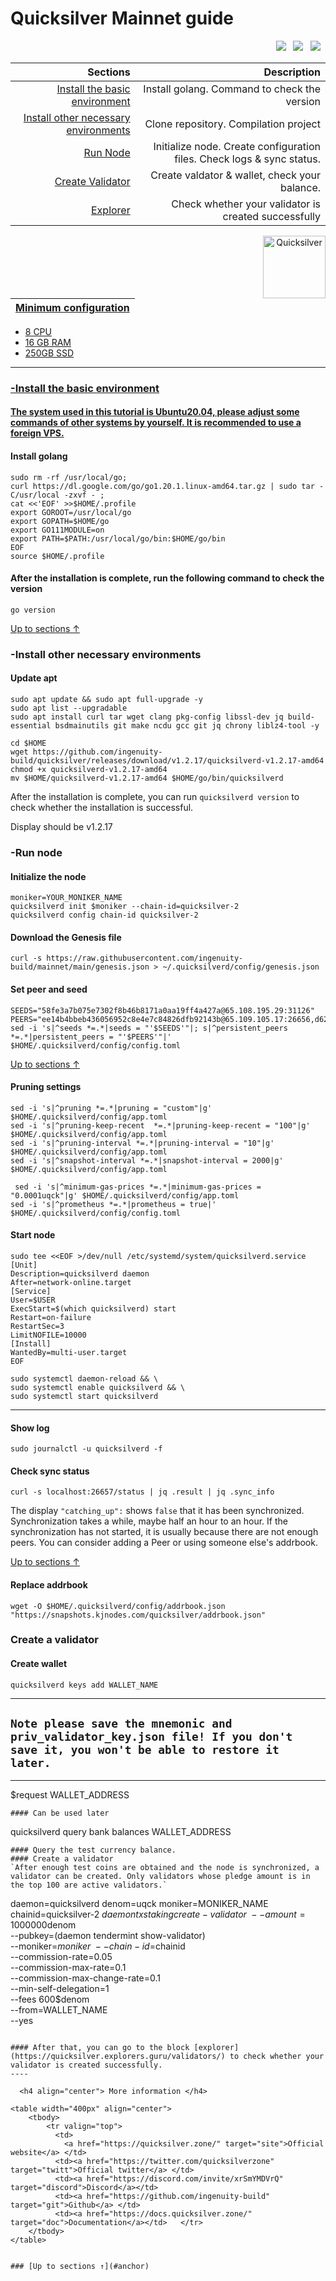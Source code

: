 <a id="anchor"></a>
# Quicksilver Mainnet guide



<p align="right">
  <a href="https://discord.com/invite/xrSmYMDVrQ"><img src="https://img.shields.io/badge/Discord-7289DA?style=for-the-badge&logo=discord&logoColor=white" /></a> &nbsp;
  <a href="https://twitter.com/quicksilverzone"><img src="https://img.shields.io/badge/Twitter-1DA1F2?style=for-the-badge&logo=twitter&logoColor=white" /></a> &nbsp;
  <a href="https://medium.com/quicksilverzone"><img src="https://img.shields.io/badge/Medium-12100E?style=for-the-badge&logo=medium&logoColor=white" /></a> &nbsp;
</p>

|Sections|Description|
|-----------------------:|------------------------------------------:|
| [Install the basic environment](#go) | Install golang. Command to check the version|
| [Install other necessary environments](#necessary) | Clone repository. Compilation project |
| [Run Node](#run) |  Initialize node. Create configuration files. Check logs & sync status. |
| [Create Validator](#validator) |  Create valdator & wallet, check your balance. |
| <a href="https://quicksilver.explorers.guru/validators" target="_explorer">Explorer</a> |  Check whether your validator is created successfully |


 <p align="center"><a href="https://docs.quicksilver.zone/"><img align="right"width="100px"alt="Quicksilver" src="https://i.ibb.co/7jrTDFG/V2g-Pw-Ve-O-400x400.jpg"></p</a>

| Minimum configuration                                                                                |
|------------------------------------------------------------------------------------------------------|
- 8 CPU                                                                                                
- 16 GB RAM
- 250GB SSD                                                                                            

--- 
### -Install the basic environment
#### The system used in this tutorial is Ubuntu20.04, please adjust some commands of other systems by yourself. It is recommended to use a foreign VPS.
<a id="go"></a>
#### Install golang
```
sudo rm -rf /usr/local/go;
curl https://dl.google.com/go/go1.20.1.linux-amd64.tar.gz | sudo tar -C/usr/local -zxvf - ;
cat <<'EOF' >>$HOME/.profile
export GOROOT=/usr/local/go
export GOPATH=$HOME/go
export GO111MODULE=on
export PATH=$PATH:/usr/local/go/bin:$HOME/go/bin
EOF
source $HOME/.profile
```
#### After the installation is complete, run the following command to check the version

```
go version
```
<a id="necessary"></a>
[Up to sections ↑](#anchor)
### -Install other necessary environments

#### Update apt
```
sudo apt update && sudo apt full-upgrade -y
sudo apt list --upgradable
sudo apt install curl tar wget clang pkg-config libssl-dev jq build-essential bsdmainutils git make ncdu gcc git jq chrony liblz4-tool -y
```

```
cd $HOME
wget https://github.com/ingenuity-build/quicksilver/releases/download/v1.2.17/quicksilverd-v1.2.17-amd64
chmod +x quicksilverd-v1.2.17-amd64
mv $HOME/quicksilverd-v1.2.17-amd64 $HOME/go/bin/quicksilverd
```
After the installation is complete, you can run `quicksilverd version` to check whether the installation is successful.

Display should be v1.2.17
<a id="run"></a>
### -Run node

#### Initialize the node

```
moniker=YOUR_MONIKER_NAME
quicksilverd init $moniker --chain-id=quicksilver-2
quicksilverd config chain-id quicksilver-2
```

#### Download the Genesis file

```
curl -s https://raw.githubusercontent.com/ingenuity-build/mainnet/main/genesis.json > ~/.quicksilverd/config/genesis.json
```

#### Set peer and seed

```
SEEDS="58fe3a7b075e7302f8b46b8171a0aa19ff4a427a@65.108.195.29:31126"
PEERS="ee14b4bbeb436056952c8e4e7c84826dfb92143b@65.109.105.17:26656,d6246909abf0c5e82f48ce6f623cba587b899e15@217.160.246.138:26656,c207da8baf9ff916285c7fec684fb1bc3ff2ba65@93.115.25.106:47656,05241d21ff9e7c699bbdb4faa73da1860b6d8cd7@128.199.85.168:26656,0a226e70ceb7a4123e66216d1ed83ef22ed8a187@185.119.118.118:2000,ff2055b198685f619897058a26776b9d1b73dc3c@178.63.184.129:26656,03b3e3093b6cd33fba9f00cea6c2a560f89c61d6@195.14.6.2:26656,ffd3a67122d557dbc426972196ded625757b71b6@85.239.242.5:11656,61d96fee29a9615c208c4db72526d23b45094cb4@65.108.195.30:36656,51070ba609ede6d7eb334b8cf0ed585f2b1ab66b@135.181.76.99:26656,83435bc3cbb0204188c666259ccebcd73ac33ec8@65.109.139.182:11656,46a0c8717148c4a4aa86eaaa9727e7bc6bb8e70c@49.12.7.7:26656,765aa57477e21bf94d4c41dda643f297132a1178@51.195.234.250:26656,79b214369c8f52c2d33cf79fc1897677b24cf8cb@94.130.240.229:2000,82c212c73d15ed2c7e6ad7cc5dd68cdd559c0056@65.109.52.178:26656,218078f9caa4253dc5228995f86e8d7ff65d0e04@54.39.107.110:26656,e1a24aaba30a8ff21e52fed92b96b36156b52e80@51.161.208.88:26656,972f5e4b3c977bb6fb73138f9d4d5be5b5aca6c7@65.108.159.225:26656,29c3b582c71d007cc21629b596a721d0e834f77d@65.109.21.75:26656,6da58393fe484687bc5f3067a891717f0e7d0760@167.235.15.79:26656,96bd0e87a5e5b88e8ce637aa3c7aa4f4803b1d03@51.195.234.240:26656"
sed -i 's|^seeds *=.*|seeds = "'$SEEDS'"|; s|^persistent_peers *=.*|persistent_peers = "'$PEERS'"|' $HOME/.quicksilverd/config/config.toml
```
[Up to sections ↑](#anchor)

#### Pruning settings
```
sed -i 's|^pruning *=.*|pruning = "custom"|g' $HOME/.quicksilverd/config/app.toml
sed -i 's|^pruning-keep-recent  *=.*|pruning-keep-recent = "100"|g' $HOME/.quicksilverd/config/app.toml
sed -i 's|^pruning-interval *=.*|pruning-interval = "10"|g' $HOME/.quicksilverd/config/app.toml
sed -i 's|^snapshot-interval *=.*|snapshot-interval = 2000|g' $HOME/.quicksilverd/config/app.toml
  
 sed -i 's|^minimum-gas-prices *=.*|minimum-gas-prices = "0.0001uqck"|g' $HOME/.quicksilverd/config/app.toml
sed -i 's|^prometheus *=.*|prometheus = true|' $HOME/.quicksilverd/config/config.toml
```
#### Start node 
```
sudo tee <<EOF >/dev/null /etc/systemd/system/quicksilverd.service
[Unit]
Description=quicksilverd daemon
After=network-online.target
[Service]
User=$USER
ExecStart=$(which quicksilverd) start
Restart=on-failure
RestartSec=3
LimitNOFILE=10000
[Install]
WantedBy=multi-user.target
EOF
```
```
sudo systemctl daemon-reload && \
sudo systemctl enable quicksilverd && \
sudo systemctl start quicksilverd 
```
___

#### Show log
```
sudo journalctl -u quicksilverd -f
```
#### Check sync status
```
curl -s localhost:26657/status | jq .result | jq .sync_info
```
The display `"catching_up":` shows `false` that it has been synchronized. Synchronization takes a while, maybe half an hour to an hour. If the synchronization has not started, it is usually because there are not enough peers. You can consider adding a Peer or using someone else's addrbook.

[Up to sections ↑](#anchor)
#### Replace addrbook
```
wget -O $HOME/.quicksilverd/config/addrbook.json "https://snapshots.kjnodes.com/quicksilver/addrbook.json"
```
<a id="validator"></a>
### Create a validator
#### Create wallet
```
quicksilverd keys add WALLET_NAME
```
----
## `Note please save the mnemonic and priv_validator_key.json file! If you don't save it, you won't be able to restore it later.`
----
$request WALLET_ADDRESS
```
#### Can be used later
```
quicksilverd query bank balances WALLET_ADDRESS
```
#### Query the test currency balance.
#### Create a validator
`After enough test coins are obtained and the node is synchronized, a validator can be created. Only validators whose pledge amount is in the top 100 are active validators.`
```
daemon=quicksilverd
denom=uqck
moniker=MONIKER_NAME
chainid=quicksilver-2
$daemon tx staking create-validator \
    --amount=1000000$denom \
    --pubkey=$($daemon tendermint show-validator) \
    --moniker=$moniker \
    --chain-id=$chainid \
    --commission-rate=0.05 \
    --commission-max-rate=0.1 \
    --commission-max-change-rate=0.1 \
    --min-self-delegation=1 \
    --fees 600$denom \
    --from=WALLET_NAME\
    --yes
```

#### After that, you can go to the block [explorer](https://quicksilver.explorers.guru/validators/) to check whether your validator is created successfully.
----

  <h4 align="center"> More information </h4>
  
<table width="400px" align="center">
    <tbody>
        <tr valign="top">
          <td>
            <a href="https://quicksilver.zone/" target="site">Official website</a> </td>
          <td><a href="https://twitter.com/quicksilverzone" target="twitt">Official twitter</a> </td> 
          <td><a href="https://discord.com/invite/xrSmYMDVrQ" target="discord">Discord</a></td> 
          <td><a href="https://github.com/ingenuity-build" target="git">Github</a> </td>
          <td><a href="https://docs.quicksilver.zone/" target="doc">Documentation</a></td>   </tr>
    </tbody>
</table> 


### [Up to sections ↑](#anchor)




